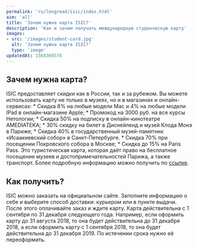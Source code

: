 ```yaml
---
permalink: 'ru/longread/isic/index.html'
aim: 'all'
title: 'Зачем нужна карта ISIC?'
description: 'Как и зачем получать международную студенческую карту'
images:
- src: '/images/student-card.jpg'
  alt: 'Зачем нужна карта ISIC?'
  type: 'image'
updatedAt: 1568360578
---
```

Зачем нужна карта?
------------------

ISIC предоставляет скидки как в России, так и за рубежом. Вы можете использовать карту не только в музеях, но и в магазинах и онлайн-сервисах: \* Скидка 8% на любые модели Mac и 4% на любые модели IPad в онлайн-магазине Apple; \* Промокод на 3000 руб. на все курсы Нетологии; \* Скидка 50% на подписку в онлайн-кинотеатре AMEDIATEKA; \* 30% скидку на билет в Диснейленд и музей Клода Монэ в Париже; \* Скидка 40% в государственный музей-памятник «Исаакиевский собор» в Санкт-Петербурге. \* Скидка 70% при посещении Покровского собора в Москве; \* Скидка до 15% на Paris Pass. Это туристическая карта, которая даёт право на бесплатное посещение музеев и достопримечательностей Парижа, а также транспорт. Более подробную информацию можно получить по [ссылке](https://isic.ru/discount/russia/).

Как получить?
-------------

ISIC можно заказать на официальном сайте. Заполните информацию о себе и выберите способ доставки: курьером или в пункте выдачи. После этого оплачивайте заказ и ждите карту. Карта действительна с 1 сентября по 31 декабря следующего года. Например, если оформить карту до 31 августа 2018, то она будет действительна до 31 декабря 2018, а если оформить карту с 1 сентября 2018, то она будет действительна до 31 декабря 2019. По истечении срока нужно её переоформить.
